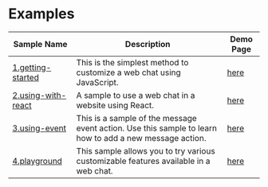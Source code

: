 # Examples

| Sample Name                              | Description                                                                                             | Demo Page |
| ---------------------------------------- | ------------------------------------------------------------------------------------------------------- |-----------------|
| [1.getting-started](1.getting-started)   | This is the simplest method to customize a web chat using JavaScript.                                   |[here](https://clovachatbot-webkit.line-scdn.net/samplepage/getting-started/index.html)|
| [2.using-with-react](2.using-with-react) | A sample to use a web chat in a website using React.                                                    |[here](https://clovachatbot-webkit.line-scdn.net/samplepage/using-with-react/index.html)|
| [3.using-event](3.using-events)          | This is a sample of the message event action. Use this sample to learn how to add a new message action. |[here](https://clovachatbot-webkit.line-scdn.net/samplepage/using-events/index.html)|
| [4.playground](4.playground)             | This sample allows you to try various customizable features available in a web chat.                    |[here](https://clovachatbot-webkit.line-scdn.net/samplepage/playground/index.html)|
